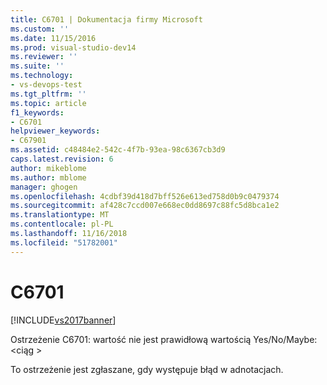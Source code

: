 ```yaml
---
title: C6701 | Dokumentacja firmy Microsoft
ms.custom: ''
ms.date: 11/15/2016
ms.prod: visual-studio-dev14
ms.reviewer: ''
ms.suite: ''
ms.technology:
- vs-devops-test
ms.tgt_pltfrm: ''
ms.topic: article
f1_keywords:
- C6701
helpviewer_keywords:
- C67901
ms.assetid: c48484e2-542c-4f7b-93ea-98c6367cb3d9
caps.latest.revision: 6
author: mikeblome
ms.author: mblome
manager: ghogen
ms.openlocfilehash: 4cdbf39d418d7bff526e613ed758d0b9c0479374
ms.sourcegitcommit: af428c7ccd007e668ec0dd8697c88fc5d8bca1e2
ms.translationtype: MT
ms.contentlocale: pl-PL
ms.lasthandoff: 11/16/2018
ms.locfileid: "51782001"
---
```

# <a name="c6701"></a>C6701
[!INCLUDE[vs2017banner](../includes/vs2017banner.md)]

Ostrzeżenie C6701: wartość nie jest prawidłową wartością Yes/No/Maybe: \<ciąg >  
  
 To ostrzeżenie jest zgłaszane, gdy występuje błąd w adnotacjach.



